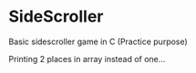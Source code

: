 # SideScroller
Basic sidescroller game in C (Practice purpose)


Printing 2 places in array instead of one... 

